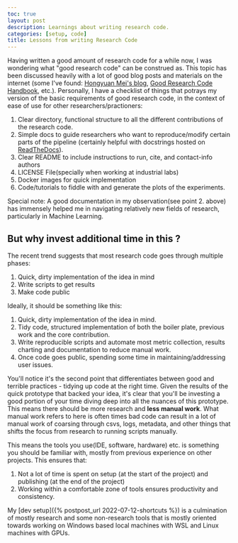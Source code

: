 ```yaml
---
toc: true
layout: post
description: Learnings about writing research code.
categories: [setup, code]
title: Lessons from writing Research Code
---
```


Having written a good amount of research code for a while now, I was wondering what "good research code" can be construed as. This topic has been discussed heavily with a lot of good blog posts and materials on the internet (some I've found: [Hongyuan Mei's blog](https://www.hongyuanmei.com/blog/2021/researchcodebasics/), [Good Research Code Handbook](https://goodresearch.dev/), etc.). Personally, I have a checklist of things that potrays my version of the basic requirements of good research code, in the context of ease of use for other researchers/practioners:

1. Clear directory, functional structure to all the different contributions of the research code.
2. Simple docs to guide researchers who want to reproduce/modify certain parts of the pipeline (certainly helpful with docstrings hosted on [ReadTheDocs](https://readthedocs.org)).
3. Clear README to include instructions to run, cite, and contact-info authors
4. LICENSE File(specially when working at industrial labs)
5. Docker images for quick implementation
6. Code/tutorials to fiddle with and generate the plots of the experiments.

Special note: A good documentation in my observation(see point 2. above) has immensely helped me in navigating relatively new fields of research, particularly in Machine Learning.

## But why invest additional time in this ?

The recent trend suggests that most research code goes through multiple phases:

1. Quick, dirty implementation of the idea in mind
2. Write scripts to get results
3. Make code public 

Ideally, it should be something like this:

1. Quick, dirty implementation of the idea in mind.
2. Tidy code, structured implementation of both the boiler plate, previous work and the core contribution.
3. Write reproducible scripts and automate most metric collection, results charting and documentation to reduce manual work.
4. Once code goes public, spending some time in maintaining/addressing user issues.

You'll notice it's the second point that differentiates between good and terrible practices - tidying up code at the right time. Given the results of the quick prototype that backed your idea, it's clear that you'll be investing a good portion of your time diving deep into all the nuances of this prototype. This means there should be more research and **less manual work**. What manual work refers to here is often times bad code can result in a lot of manual work of coarsing through csvs, logs, metadata, and other things that shifts the focus from research to running scripts manually.

This means the tools you use(IDE, software, hardware) etc. is something you should be familiar with, mostly from previous experience on other projects. This ensures that:
1. Not a lot of time is spent on setup (at the start of the project) and publishing (at the end of the project)
2. Working within a comfortable zone of tools ensures productivity and consistency.

My [dev setup]({% postpost_url 2022-07-12-shortcuts %}) is a culmination of mostly research and some non-research tools that is mostly oriented towards working on Windows based local machines with WSL and Linux machines with GPUs. 
